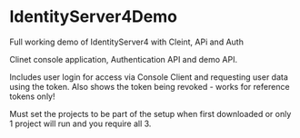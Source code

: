 # IdentityServer4Demo
Full working demo of IdentityServer4 with Cleint, APi and Auth

Clinet console application, Authentication API and demo API.

Includes user login for access via Console Client and requesting user data using the token.
Also shows the token being revoked - works for reference tokens only!

Must set the projects to be part of the setup when first downloaded or only 1 project will run and you require all 3.
